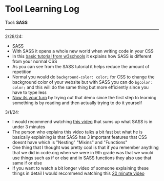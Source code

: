 # Tool Learning Log

Tool: **SASS**

---

2/28/24:
* [SASS](https://sass-lang.com/)
* With SASS it opens a whole new world when writing code in your CSS
* In this [basic tutorial from w3schools](https://www.w3schools.com/sass/) it explains how SASS is different from your normal CSS
* As you can see from the SASS tutorial it helps reduce the amount of repetition
* Normal you would do `background-color: color;` for CSS to change the background color of your website but with SASS you can do `bgcolor: color;` and this will do the same thing but more efficiently since you have to type less
* [Now its your turn](https://www.w3schools.com/sass/showsass.php?filename=demo_sass_first) by trying out that demo since the first step to learning something is by reading and then actually trying to do it yourself

3/1/24:
* I would recommend watching [this video](https://www.youtube.com/watch?v=akDIJa0AP5c) that sums up what SASS is in under 3 minutes
* The person who explains this video talks a bit fast but what he is basically explaining is that SASS has 3 important features that CSS doesnt have which is "Nesting" "Mixins" and "Functions"
* One thing that I thought was pretty cool is that if you remember anything that we did in code.org when we were in 9th grade was that we would use things such as if or else and in SASS functions they also use that same if or else
* If you want to watch a bit longer video of someone explaining these things in detail I would recommend watching this [20 minute video](https://www.youtube.com/watch?v=Zz6eOVaaelI)




<!--
* Links you used today (websites, videos, etc)
* Things you tried, progress you made, etc
* Challenges, a-ha moments, etc
* Questions you still have
* What you're going to try next
-->
